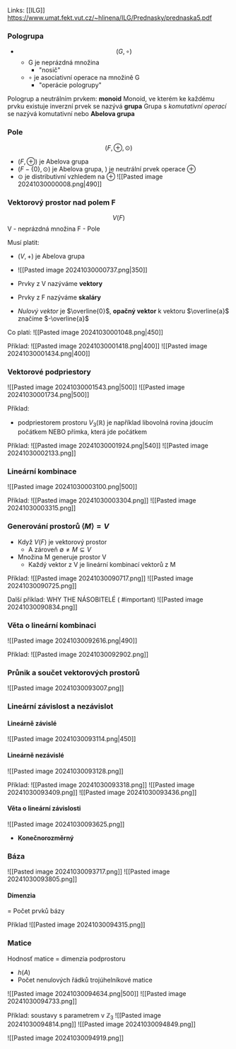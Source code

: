 Links: [[ILG]]
https://www.umat.fekt.vut.cz/~hlinena/ILG/Prednasky/prednaska5.pdf

### Pologrupa
- $$(G, \circ)$$
	- G je neprázdná množina
		- "nosič"
	- $\circ$ je asociativní operace na množině G
		- "operácie pologrupy"
		
Pologrup a neutrálním prvkem: **monoid**
Monoid, ve kterém ke každému prvku existuje inverzní prvek se nazývá **grupa**
Grupa s *komutativní operací* se nazývá komutativní nebo **Abelova grupa**

### Pole
$$(F, \oplus, \odot)$$
- $(F, \oplus)$ je Abelova grupa
- $(F - \{0\}, \odot)$ je Abelova grupa, ) je neutrální prvek operace $\oplus$
- $\odot$ je distributivní vzhledem na $\oplus$
![[Pasted image 20241030000008.png|490]]

### Vektorový prostor nad polem F
$$V(F)$$
V - neprázdná množina
F - Pole

Musí platit:
- $(V, +)$ je Abelova grupa
- ![[Pasted image 20241030000737.png|350]]

- Prvky z V nazýváme **vektory**
- Prvky z F nazýváme **skaláry**
- *Nulový vektor* je $\overline{0}$, **opačný vektor** k vektoru $\overline{a}$ značíme $-\overline{a}$

Co platí:
![[Pasted image 20241030001048.png|450]]

Příklad:
![[Pasted image 20241030001418.png|400]]
![[Pasted image 20241030001434.png|400]]

### Vektorové podpriestory
![[Pasted image 20241030001543.png|500]]
![[Pasted image 20241030001734.png|500]]

Příklad:
- podpriestorem prostoru $V_3 (\mathbb{R})$ je například libovolná rovina jdoucím počátkem NEBO přímka, která jde počátkem


Příklad:
![[Pasted image 20241030001924.png|540]]
![[Pasted image 20241030002133.png]]
### Lineární kombinace
![[Pasted image 20241030003100.png|500]]

Příklad:
![[Pasted image 20241030003304.png]]
![[Pasted image 20241030003315.png]]

### Generování prostorů $\langle M \rangle= V$
- Když $V(F)$ je vektorový prostor
	- A zároveň $\emptyset \neq M \subseteq V$
- Množina M generuje prostor V
	- Každý vektor z V je lineární kombinací vektorů z M

Příklad:
![[Pasted image 20241030090717.png]]
![[Pasted image 20241030090725.png]]

Další příklad: WHY THE NÁSOBITELÉ ( #important)
![[Pasted image 20241030090834.png]]

### Věta o lineární kombinaci
![[Pasted image 20241030092616.png|490]]

Příklad:
![[Pasted image 20241030092902.png]]

### Průnik a součet vektorových prostorů
![[Pasted image 20241030093007.png]]

### Lineární závislost a nezávislot
#### Lineárně závislé
![[Pasted image 20241030093114.png|450]]
#### Lineárně nezávislé
![[Pasted image 20241030093128.png]]


Příklad:
![[Pasted image 20241030093318.png]]
![[Pasted image 20241030093409.png]]
![[Pasted image 20241030093436.png]]

#### Věta o lineární závislosti
![[Pasted image 20241030093625.png]]
- **Konečnorozměrný**

### Báza
![[Pasted image 20241030093717.png]]
![[Pasted image 20241030093805.png]]
#### Dimenzia
= Počet prvků bázy

Příklad
![[Pasted image 20241030094315.png]]

### Matice
Hodnosť matice = dimenzia podprostoru
- $h(A)$
- Počet nenulových řádků trojúhelníkové matice

![[Pasted image 20241030094634.png|500]]
![[Pasted image 20241030094733.png]]

Příklad: soustavy s parametrem v $\mathbb{Z}_3$
![[Pasted image 20241030094814.png]]
![[Pasted image 20241030094849.png]]

![[Pasted image 20241030094919.png]]
